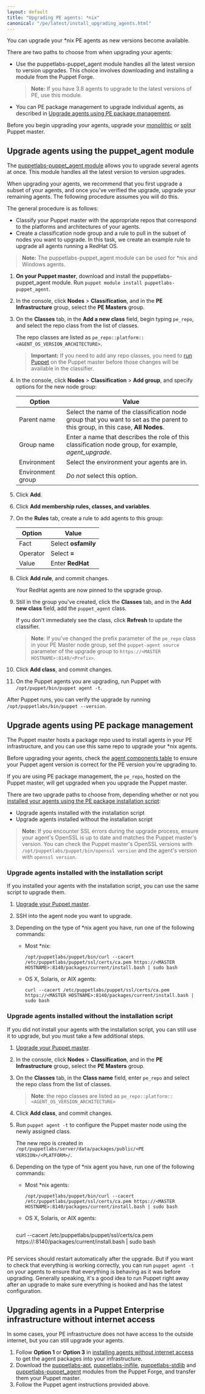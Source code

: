 ```yaml
---
layout: default
title: "Upgrading PE agents: *nix"
canonical: "/pe/latest/install_upgrading_agents.html"
---
```


You can upgrade your *nix PE agents as new versions become available.

There are two paths to choose from when upgrading your agents:

* Use the puppetlabs-puppet\_agent module handles all the latest version to version upgrades. This choice involves downloading and installing a module from the Puppet Forge.

  >**Note:** If you have 3.8 agents to upgrade to the latest versions of PE, use this module. 

* You can PE package management to upgrade individual agents, as described in [Upgrade agents using PE package management](#upgrade-agents-using-pe-package-management). 

Before you begin upgrading your agents, upgrade your [monolithic](./upgrade_mono.html) or [split](./upgrade_split.html) Puppet master.

## Upgrade agents using the puppet_agent module

The [puppetlabs-puppet_agent module](https://forge.puppetlabs.com/puppetlabs/puppet_agent) allows you to upgrade several agents at once. This module handles all the latest version to version upgrades.

When upgrading your agents, we recommend that you first upgrade a subset of your agents, and once you've verified the upgrade, upgrade your remaining agents. The following procedure assumes you will do this.

The general procedure is as follows:

- Classify your Puppet master with the appropriate repos that correspond to the platforms and architectures of your agents.
- Create a classification node group and a rule to pull in the subset of nodes you want to upgrade. In this task, we create an example rule to upgrade all agents running a RedHat OS.

>**Note:** The puppetlabs-puppet_agent module can be used for *nix and Windows agents.

1. **On your Puppet master**, download and install the puppetlabs-puppet\_agent module. Run `puppet module install puppetlabs-puppet_agent`.

2. In the console, click **Nodes** > **Classification**, and in the **PE Infrastructure** group, select the **PE Masters** group.

3. On the **Classes** tab, in the **Add a new class** field, begin typing `pe_repo`, and select the repo class from the list of classes.

   The repo classes are listed as `pe_repo::platform::<AGENT_OS_VERSION_ARCHITECTURE>`.

   >**Important:** If you need to add any repo classes, you need to [run Puppet](./console_classes_groups_running_puppet.html#options-for-running-puppet-on-agent-nodes) on the Puppet master before those changes will be available in the classifier.

4. In the console, click **Nodes** > **Classification** > **Add group**, and specify options for the new node group:

   Option | Value
   -------|------
   Parent name | Select the name of the classification node group that you want to set as the parent to this group, in this case, **All Nodes**.
   Group name | Enter a name that describes the role of this classification node group, for example, *agent_upgrade*.
   Environment | Select the environment your agents are in.
   Environment group | *Do not* select this option.

5. Click **Add**.

6. Click **Add membership rules, classes, and variables**.

7. On the **Rules** tab, create a rule to add agents to this group:

   Option | Value
   -------|------
   Fact | Select **osfamily**
   Operator | Select **=**
   Value | Enter **RedHat**

8. Click **Add rule**, and commit changes.

   Your RedHat agents are now pinned to the upgrade group.

9. Still in the group you've created, click the **Classes** tab, and in the **Add new class** field, add the `puppet_agent` class.

   If you don't immediately see the class, click **Refresh** to update the classifier.

   >**Note**: If you've changed the prefix parameter of the `pe_repo` class in your PE Master node group, set the `puppet-agent source` parameter of the upgrade group to `https://<MASTER HOSTNAME>:8140/<Prefix>`.

10. Click **Add class**, and commit changes.

11. On the Puppet agents you are upgrading, run Puppet with `/opt/puppet/bin/puppet agent -t`.

After Puppet runs, you can verify the upgrade by running `/opt/puppetlabs/bin/puppet --version`.

## Upgrade agents using PE package management

The Puppet master hosts a package repo used to install agents in your PE infrastructure, and you can use this same repo to upgrade your *nix agents.

Before upgrading your agents, check the [agent components table](./install_what_and_where.html#agent-components-on-all-nodes) to ensure your Puppet agent version is correct for the PE version you're upgrading to.

If you are using PE package management, the `pe_repo`, hosted on the Puppet master, will get upgraded when you upgrade the Puppet master.

There are two upgrade paths to choose from, depending whether or not you [installed your agents using the PE package installation script](./install_agents.html#installing-puppet-agents-with-the-package-installation-script):

- Upgrade agents installed with the installation script
- Upgrade agents installed without the installation script

>**Note:** If you encounter SSL errors during the upgrade process, ensure your agent's OpenSSL is up to date and matches the Puppet master's version. You can check the Puppet master's OpenSSL versions with `/opt/puppetlabs/puppet/bin/openssl version` and the agent's version with `openssl version`.

### Upgrade agents installed with the installation script

If you installed your agents with the installation script, you can use the same script to upgrade them.

1. [Upgrade your Puppet master](./upgrade_mono.html).
2. SSH into the agent node you want to upgrade.
3. Depending on the type of *nix agent you have, run one of the following commands:

   - Most *nix:
   
     ~~~
     /opt/puppetlabs/puppet/bin/curl --cacert /etc/puppetlabs/puppet/ssl/certs/ca.pem https://<MASTER HOSTNAME>:8140/packages/current/install.bash | sudo bash
     ~~~

   - OS X, Solaris, or AIX agents:

     ~~~
     curl --cacert /etc/puppetlabs/puppet/ssl/certs/ca.pem https://<MASTER HOSTNAME>:8140/packages/current/install.bash | sudo bash
     ~~~

### Upgrade agents installed without the installation script

If you did not install your agents with the installation script, you can still use it to upgrade, but you must take a few additional steps.

1. [Upgrade your Puppet master](./upgrade_mono.html).
2. In the console, click **Nodes** > **Classification**, and in the **PE Infrastructure** group, select the **PE Masters** group.

2. On the **Classes** tab, in the **Class name** field, enter `pe_repo` and select the repo class from the list of classes.

   >**Note**: the repo classes are listed as `pe_repo::platform::<AGENT_OS_VERSION_ARCHITECTURE>`

3. Click **Add class**, and commit changes.

4. Run `puppet agent -t` to configure the Puppet master node using the newly assigned class.

   The new repo is created in `/opt/puppetlabs/server/data/packages/public/<PE VERSION>/<PLATFORM>/`.

5. Depending on the type of *nix agent you have, run one of the following commands:

   - Most *nix agents:
   
     ~~~
     /opt/puppetlabs/puppet/bin/curl --cacert /etc/puppetlabs/puppet/ssl/certs/ca.pem https://<MASTER HOSTNAME>:8140/packages/current/install.bash | sudo bash
     ~~~

   - OS X, Solaris, or AIX agents:

     ~~~
    curl --cacert /etc/puppetlabs/puppet/ssl/certs/ca.pem https://<MASTER HOSTNAME>:8140/packages/current/install.bash | sudo bash
     ~~~

PE services should restart automatically after the upgrade. But if you want to check that everything is working correctly, you can run `puppet agent -t` on your agents to ensure that everything is behaving as it was before upgrading. Generally speaking, it's a good idea to run Puppet right away after an upgrade to make sure everything is hooked and has the latest configuration.

## Upgrading agents in a Puppet Enterprise infrastructure without internet access

[apt]: https://forge.puppetlabs.com/puppetlabs/apt
[inifile]: https://forge.puppetlabs.com/puppetlabs/inifile
[stdlib]: https://forge.puppetlabs.com/puppetlabs/stdlib
[puppet_agent]: https://forge.puppetlabs.com/puppetlabs/puppet_agent

In some cases, your PE infrastructure does not have access to the outside internet, but you can still upgrade your agents.

1. Follow **Option 1** or **Option 3** in [installing agents without internet access](./install_agents.html#installing-agents-in-a-puppet-enterprise-infrastructure-without-internet-access) to get the agent packages into your infrastructure.
2. Download the [puppetlabs-apt][apt], [puppetlabs-inifile][inifile], [puppetlabs-stdlib][stdlib] and [puppetlabs-puppet_agent][puppet_agent] modules from the Puppet Forge, and transfer them your Puppet master.
3. Follow the Puppet agent instructions provided above.











